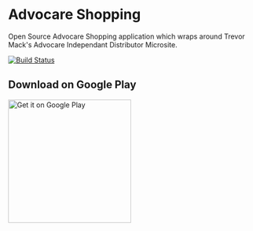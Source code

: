 # Advocare Shopping

Open Source Advocare Shopping application which wraps around Trevor Mack's Advocare Independant Distributor Microsite.

[![Build Status](https://travis-ci.org/tmack8001/advocare-shopping.svg?branch=master)](https://travis-ci.org/tmack8001/advocare-shopping)


## Download on Google Play

<a href="https://play.google.com/store/apps/details?id=com.tmack.advocareshopping&utm_source=global_co&utm_medium=prtnr&utm_content=Mar2515&utm_campaign=PartBadge&pcampaignid=MKT-AC-global-none-all-co-pr-py-PartBadges-Oct1515-1"><img width="250px" alt="Get it on Google Play" src="https://play.google.com/intl/en_us/badges/images/apps/en-play-badge.png" /></a>
